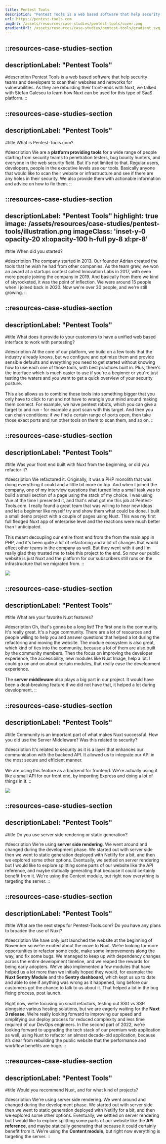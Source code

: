 ```yaml
---
title: Pentest Tools
description: "Pentest Tools is a web based software that help security teams and developers to scan their websites and networks for vulnerabilities."
url: https://pentest-tools.com
imgUrl: /assets/resources/case-studies/pentest-tools/cover.png
gradientUrl: /assets/resources/case-studies/pentest-tools/gradient.svg
---
```


::resources-case-studies-section
---
descriptionLabel: "Pentest Tools"
---

#description
Pentest Tools is a web based software that help security teams and developers to scan their websites and networks for vulnerabilities. As they are rebuilding their front-ends with Nuxt, we talked with Stefan Galescu to learn how Nuxt can be used for this type of SaaS platform.
::

::resources-case-studies-section
---
descriptionLabel: "Pentest Tools"
---

#title
What is Pentest-Tools.com?

#description
We are a **platform providing tools** for a wide range of people starting from security teams to penetration testers, bug bounty hunters, and everyone in the web security field. But it's not limited to that. Regular users, developers, people in the executive levels use our tools. Basically anyone that would like to scan their website or infrastructure and see if there are any holes in their security. We also provide them with actionable information and advice on how to fix them.
::

::resources-case-studies-section
---
descriptionLabel: "Pentest Tools"
highlight: true
image: /assets/resources/case-studies/pentest-tools/illustration.png
imageClass: 'inset-y-0 opacity-20 xl:opacity-100 h-full py-8 xl:pr-8'
---

#title
When did you started?

#description
The company started in 2013. Our founder Adrian created the tools that he wish he had from other companies. As the team grew, we won an award at a startups contest called Innovation Labs in 2017, with even more people joining the company in 2019. And basically from there we kind of skyrocketed, it was the point of inflection. We were around 15 people when I joined back in 2020. Now we're over 30 people, and we're still growing.
::

::resources-case-studies-section
---
descriptionLabel: "Pentest Tools"
---

#title
What does it provide to your customers to have a unified web based interface to work with pentesting?

#description
At the core of our platform, we build on a few tools that the industry already knows, but we configure and optimize them and provide sensible defaults and everything you need to get started without knowing how to use each one of those tools, with best practices built in. Plus, there's the interface which is much easier to use if you're a beginner or you're just testing the waters and you want to get a quick overview of your security posture.
<br><br>
This also allows us to combine those tools into something bigger that you only have to click to run and not have to wrangle your mind around making them connect. For example, we have pentest robots, which you can give a target to and run - for example a port scan with this target. And then you can chain conditions: if we find a certain range of ports open, then take those exact ports and run other tools on them to scan them, and so on.
::

::resources-case-studies-section
---
descriptionLabel: "Pentest Tools"
---

#title
Was your front end built with Nuxt from the beginning, or did you refactor it?

#description
We refactored it. Originally, it was a PHP monolith that was doing everything it could and a little bit more on top. And when I joined the company, one of my interview questions that turned into a small task was to build a small section of a page using the stack of my choice. I was using Vue at the time I presented it, and that's what got me this job at Pentest-Tools.com. I really found a great team that was willing to hear new ideas and let a beginner like myself try and show them what could be done. I built a small demo project with a couple of pages using Nuxt. This was my first full fledged Nuxt app of enterprise level and the reactions were much better than I anticipated.
<br><br>
This meant decoupling our entire front end from the from the main app in PHP, and it's been quite a lot of refactoring and a lot of changes that would affect other teams in the company as well. But they went with it and I'm really glad they trusted me to take this project to the end. So now our public website is just Nuxt and the platform for our subscribers still runs on the infrastructure that we migrated from.
::

![](/assets/resources/case-studies/pentest-tools/section1.png)

::resources-case-studies-section
---
descriptionLabel: "Pentest Tools"
---

#title
What are your favorite Nuxt features?

#description
Oh, that's gonna be a long list! The first one is the community. It's really great. It's a huge community. There are a lot of resources and people willing to help you and answer questions that helped a lot during the refactoring and moving the website. The module ecosystem is also great, which kind of ties into the community, because a lot of them are also built by the community members. Then the focus on improving the developer experience, the accessibility, new modules like Nuxt Image, help a lot. I could go on and on about certain modules, that really ease the development experience.
<br><br>
The **server middleware** also plays a big part in our project. It would have been a deal-breaking feature if we did not have that, it helped a lot during development.
::

::resources-case-studies-section
---
descriptionLabel: "Pentest Tools"
---

#title
Community is an important part of what makes Nuxt successful. How you did use the Server Middleware? Was this related to security?

#description
It's related to security as it is a layer that enhances our communication with the backend API. It allowed us to integrate our API in the most secure and efficient manner.
<br><br>
We are using this feature as a backend for frontend. We're actually using it like a small API for our front end, by importing Express and doing a lot of things in it.
::

![](/assets/resources/case-studies/pentest-tools/section2.png)

::resources-case-studies-section
---
descriptionLabel: "Pentest Tools"
---

#title
Do you use server side rendering or static generation?

#description
We're using **server side rendering**. We went around and changed during the development phase. We started out with server side then we went to static generation deployed with Netlify for a bit, and then we explored some other options. Eventually, we settled on server rendering but I would like to explore splitting some parts of our website like the API reference, and maybe statically generating that because it could certainly benefit from it. We're using the Content module, but right now everything is targeting the server.
::

::resources-case-studies-section
---
descriptionLabel: "Pentest Tools"
---

#title
What are the next steps for Pentest-Tools.com? Do you have any plans to broaden the use of Nuxt?

#description
We have only just launched the website at the beginning of November so we’re excited about the move to Nuxt. We’re looking for more opportunities to refactor some code, make some improvements along the way, and fix some bugs. We managed to keep up with dependency changes across the entire development timeline, and we reaped the rewards for being early adopters. We’ve also implemented a few modules that have helped us a lot more than we initially hoped they would, for example: the **Nuxt Sentry Module** and the **Sentry dashboard**, which kept us up to date and able to see if anything was wrong as it happened, long before our customers got the chance to talk to us about it. That helped a lot in the bug fixing process, post launch.
<br><br>
Right now, we’re focusing on small refactors, testing out SSG vs SSR alongside various hosting solutions, but we are eagerly waiting for the **Nuxt 3 release**. We’re really looking forward to improving our speed and simplifying our deploy process for reduced complexity and less time required of our DevOps engineers. In the second part of 2022, we’re looking forward to upgrading the tech stack of our premium web application as well, using Nuxt to refactor an almost decade-old application, because it’s clear from rebuilding the public website that the performance and workflow benefits are huge.
::

::resources-case-studies-section
---
descriptionLabel: "Pentest Tools"
---

#title
Would you recommend Nuxt, and for what kind of projects?

#description
We're using server side rendering. We went around and changed during the development phase. We started out with server side then we went to static generation deployed with Netlify for a bit, and then we explored some other options. Eventually, we settled on server rendering but I would like to explore splitting some parts of our website like the **API reference**, and maybe statically generating that because it could certainly benefit from it. We're using the **Content module**, but right now everything is targeting the server.
::
